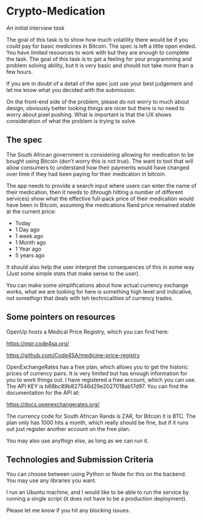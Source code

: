 # Crypto-Medication

*An initial interview task*

The goal of this task is to show how much volatility there would be if you could pay for basic medicines in Bitcoin. The spec is left a little open ended. You have limited resources to work with but they are enough to complete the task. The goal of this task is to get a feeling for your programming and problem solving ability, but it is very basic and should not take more than a few hours. 

If you are in doubt of a detail of the spec just use your best judgement and let me know what you decided with the submission. 

On the front-end side of the problem, please do not worry to much about design, obviously better looking things are nicer but there is no need to worry about pixel pushing. What is important is that the UX shows consideration of what the problem is trying to solve.

The spec
--------

The South African government is considering allowing for medication to be bought using Bitcoin (don't worry this is not true). The want to tool that will allow consumers to understand how their payments would have changed over time if they had been paying for their medication in bitcoin. 

The app needs to provide a search input where users can enter the name of their medication, then it needs to (through hitting a number of different services) show what the effective full-pack price of their medication would have been in Bitcoin, assuming the medications Rand price remained stable at the current price:
  * Today
  * 1 Day ago
  * 1 week ago
  * 1 Month ago
  * 1 Year ago
  * 5 years ago

It should also help the user interpret the consequences of this in some way (Just some simple stats that make sense to the user).

You can make some simplifications about how actual currency exchange works, what we are looking for here is something high level and indicative, not somethign that deals with teh technicalities of currency trades.

Some pointers on resources
--------------------------

OpenUp hosts a Medical Price Registry, which you can find here:

https://mpr.code4sa.org/

https://github.com/Code4SA/medicine-price-registry

OpenExchangeRates has a free plan, which allows you to get the historic prices of currency pairs. It is very limited but has enough information for you to work things out. I have registered a free account, which you can use. The API KEY is b68bc89b827546d29e2027018ab17d97. You can find the documentation for the API at:

https://docs.openexchangerates.org/

The currency code for South African Rands is ZAR, for Bitcoin it is BTC. The plan only has 1000 hits a month, which really should be fine, but if it runs out just register another account on the free plan.

You may also use anythign else, as long as we can run it.

Technologies and Submission Criteria
------------------------------------

You can choose between using Python or Node for this on the backend. You may use any libraries you want.

I run an Ubuntu machine, and I would like to be able to run the service by running a single script (it does not have to be a production deployment).

Please let me know if you hit any blocking issues.
